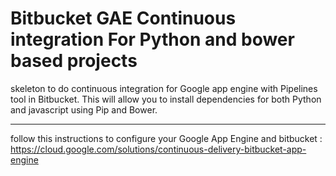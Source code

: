 # Bitbucket GAE Continuous integration For Python and bower based projects
skeleton to do continuous integration for Google app engine with Pipelines tool in Bitbucket. This will allow you to install dependencies for both Python and javascript using Pip and Bower.


----------

follow this instructions to configure your Google App Engine and bitbucket : 
https://cloud.google.com/solutions/continuous-delivery-bitbucket-app-engine
